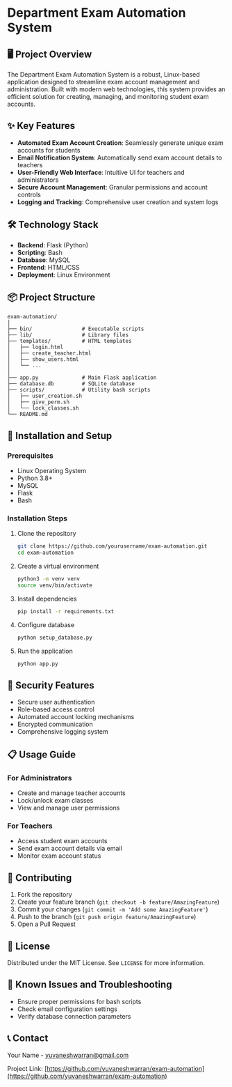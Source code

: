 # Department Exam Automation System

## 🖥️ Project Overview

The Department Exam Automation System is a robust, Linux-based application designed to streamline exam account management and administration. Built with modern web technologies, this system provides an efficient solution for creating, managing, and monitoring student exam accounts.

## ✨ Key Features

- **Automated Exam Account Creation**: Seamlessly generate unique exam accounts for students
- **Email Notification System**: Automatically send exam account details to teachers
- **User-Friendly Web Interface**: Intuitive UI for teachers and administrators
- **Secure Account Management**: Granular permissions and account controls
- **Logging and Tracking**: Comprehensive user creation and system logs

## 🛠️ Technology Stack

- **Backend**: Flask (Python)
- **Scripting**: Bash
- **Database**: MySQL
- **Frontend**: HTML/CSS
- **Deployment**: Linux Environment

## 📦 Project Structure

```
exam-automation/
│
├── bin/                # Executable scripts
├── lib/                # Library files
├── templates/          # HTML templates
│   ├── login.html
│   ├── create_teacher.html
│   ├── show_users.html
│   └── ...
│
├── app.py              # Main Flask application
├── database.db         # SQLite database
├── scripts/            # Utility bash scripts
│   ├── user_creation.sh
│   ├── give_perm.sh
│   └── lock_classes.sh
└── README.md
```

## 🚀 Installation and Setup

### Prerequisites

- Linux Operating System
- Python 3.8+
- MySQL
- Flask
- Bash

### Installation Steps

1. Clone the repository
   ```bash
   git clone https://github.com/yourusername/exam-automation.git
   cd exam-automation
   ```

2. Create a virtual environment
   ```bash
   python3 -m venv venv
   source venv/bin/activate
   ```

3. Install dependencies
   ```bash
   pip install -r requirements.txt
   ```

4. Configure database
   ```bash
   python setup_database.py
   ```

5. Run the application
   ```bash
   python app.py
   ```

## 🔐 Security Features

- Secure user authentication
- Role-based access control
- Automated account locking mechanisms
- Encrypted communication
- Comprehensive logging system

## 📋 Usage Guide

### For Administrators
- Create and manage teacher accounts
- Lock/unlock exam classes
- View and manage user permissions

### For Teachers
- Access student exam accounts
- Send exam account details via email
- Monitor exam account status

## 🤝 Contributing

1. Fork the repository
2. Create your feature branch (`git checkout -b feature/AmazingFeature`)
3. Commit your changes (`git commit -m 'Add some AmazingFeature'`)
4. Push to the branch (`git push origin feature/AmazingFeature`)
5. Open a Pull Request

## 📄 License

Distributed under the MIT License. See `LICENSE` for more information.

## 🐛 Known Issues and Troubleshooting

- Ensure proper permissions for bash scripts
- Check email configuration settings
- Verify database connection parameters

## 📞 Contact

Your Name - yuvaneshwarran@gmail.com

Project Link: [https://github.com/yuvaneshwarran/exam-automation](https://github.com/yuvaneshwarran/exam-automation)